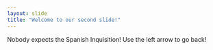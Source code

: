 ```yaml
---
layout: slide
title: "Welcome to our second slide!"
---
```

Nobody expects the Spanish Inquisition!
Use the left arrow to go back!
